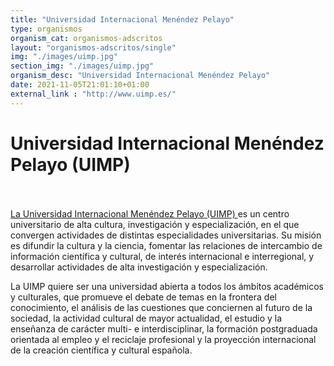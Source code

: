 ```yaml
---
title: "Universidad Internacional Menéndez Pelayo"
type: organismos
organism_cat: organismos-adscritos
layout: "organismos-adscritos/single"
img: "./images/uimp.jpg"
section_img: "./images/uimp.jpg"
organism_desc: "Universidad Internacional Menéndez Pelayo"
date: 2021-11-05T21:01:10+01:00
external_link : "http://www.uimp.es/"
---
```

# Universidad Internacional Menéndez Pelayo (UIMP)  
<br><br>
<a href="http://www.uimp.es/" target="_blank"  >La Universidad Internacional Menéndez Pelayo (UIMP) <i class="fas fa-external-link-alt"></i></a> es un centro universitario de alta cultura, investigación y especialización, en el que convergen actividades de distintas especialidades universitarias. Su misión es difundir la cultura y la ciencia, fomentar las relaciones de intercambio de información científica y cultural, de interés internacional e interregional, y desarrollar actividades de alta investigación y especialización.



La UIMP quiere ser una universidad abierta a todos los ámbitos académicos y culturales, que promueve el debate de temas en la frontera del conocimiento, el análisis de las cuestiones que conciernen al futuro de la sociedad, la actividad cultural de mayor actualidad, el estudio y la enseñanza de carácter multi- e interdisciplinar, la formación postgraduada orientada al empleo y el reciclaje profesional y la proyección internacional de la creación científica y cultural española.